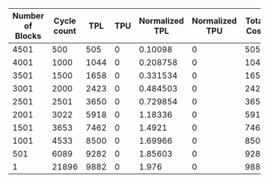 | Number of Blocks | Cycle count | TPL | TPU | Normalized TPL | Normalized TPU | Total Cost | Normalized Total Cost |
| - | - | - | - | - | - | - | - |
4501 |500 | 505 | 0 | 0.10098 | 0 | 505 | 0.10098 |
4001 |1000 | 1044 | 0 | 0.208758 | 0 | 1044 | 0.208758 |
3501 |1500 | 1658 | 0 | 0.331534 | 0 | 1658 | 0.331534 |
3001 |2000 | 2423 | 0 | 0.484503 | 0 | 2423 | 0.484503 |
2501 |2501 | 3650 | 0 | 0.729854 | 0 | 3650 | 0.729854 |
2001 |3022 | 5918 | 0 | 1.18336 | 0 | 5918 | 1.18336 |
1501 |3653 | 7462 | 0 | 1.4921 | 0 | 7462 | 1.4921 |
1001 |4533 | 8500 | 0 | 1.69966 | 0 | 8500 | 1.69966 |
501 |6089 | 9282 | 0 | 1.85603 | 0 | 9282 | 1.85603 |
1 |21896 | 9882 | 0 | 1.976 | 0 | 9882 | 1.976 |
